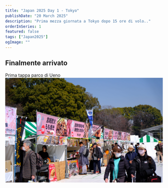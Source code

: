```yaml
---
title: "Japan 2025 Day 1 - Tokyo"
publishDate: "20 March 2025"
description: "Prima mezza giornata a Tokyo dopo 15 ore di volo.."
orderInSeries: 1
featured: false
tags: ["Japan2025"]
ogImage: ""
---
```


## Finalmente arrivato

Prima tappa parco di Ueno
![Ueno Park](/public/images/jap-2025-assets/jap-21-03-p1.JPG)
